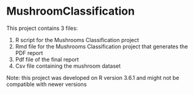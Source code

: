 # MushroomClassification

This project contains 3 files:
1. R script for the Mushrooms Classification project
2. Rmd file for the Mushrooms Classification project that generates the PDF report
3. Pdf file of the final report
4. Csv file containing the mushroom dataset

Note: this project was developed on R version 3.6.1 and might not be compatible with newer versions
